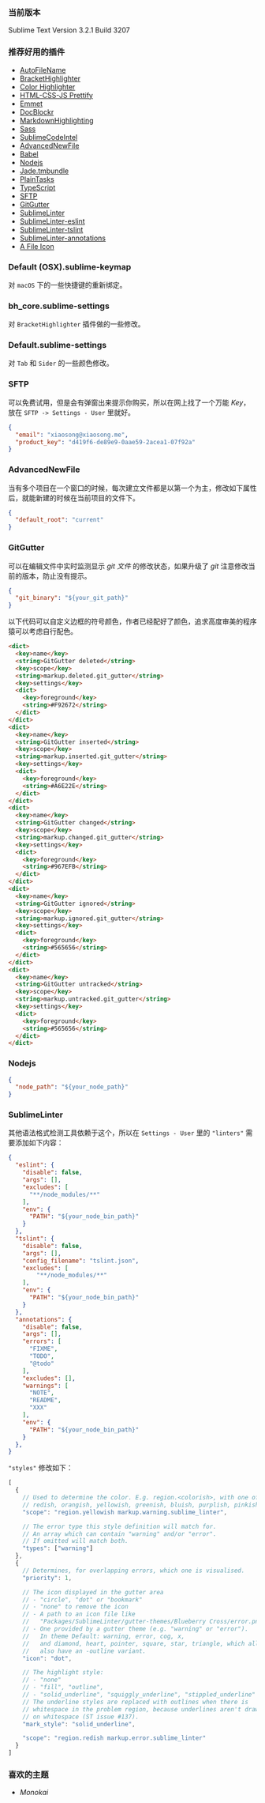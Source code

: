 ### 当前版本

Sublime Text Version 3.2.1 Build 3207

### 推荐好用的插件

* [AutoFileName][1]
* [BracketHighlighter][3]
* [Color Highlighter][7]
* [HTML-CSS-JS Prettify][4]
* [Emmet][5]
* [DocBlockr][6]
* [MarkdownHighlighting][8]
* [Sass][2]
* [SublimeCodeIntel][11]
* [AdvancedNewFile][12]
* [Babel][13]
* [Nodejs][14]
* [Jade.tmbundle][15]
* [PlainTasks][16]
* [TypeScript][18]
* [SFTP][19]
* [GitGutter][20]
* [SublimeLinter][21]
* [SublimeLinter-eslint][22]
* [SublimeLinter-tslint][23]
* [Sublime​Linter-annotations][24]
* [A File Icon][25]

### Default (OSX).sublime-keymap

对 `macOS` 下的一些快捷键的重新绑定。

### bh_core.sublime-settings

对 `BracketHighlighter` 插件做的一些修改。

### Default.sublime-settings

对 `Tab` 和 `Sider` 的一些颜色修改。

### SFTP

可以免费试用，但是会有弹窗出来提示你购买，所以在网上找了一个万能 *Key*，放在 `SFTP -> Settings - User` 里就好。

```json
{
  "email": "xiaosong@xiaosong.me",
  "product_key": "d419f6-de89e9-0aae59-2acea1-07f92a"
}
```

### AdvancedNewFile

当有多个项目在一个窗口的时候，每次建立文件都是以第一个为主，修改如下属性后，就能新建的时候在当前项目的文件下。

```json
{
  "default_root": "current"
}
```

### GitGutter

可以在编辑文件中实时监测显示 *git 文件* 的修改状态，如果升级了 *git* 注意修改当前的版本，防止没有提示。

```json
{
  "git_binary": "${your_git_path}"
}
```

以下代码可以自定义边框的符号颜色，作者已经配好了颜色，追求高度审美的程序猿可以考虑自行配色。

```html
<dict>
  <key>name</key>
  <string>GitGutter deleted</string>
  <key>scope</key>
  <string>markup.deleted.git_gutter</string>
  <key>settings</key>
  <dict>
    <key>foreground</key>
    <string>#F92672</string>
  </dict>
</dict>
<dict>
  <key>name</key>
  <string>GitGutter inserted</string>
  <key>scope</key>
  <string>markup.inserted.git_gutter</string>
  <key>settings</key>
  <dict>
    <key>foreground</key>
    <string>#A6E22E</string>
  </dict>
</dict>
<dict>
  <key>name</key>
  <string>GitGutter changed</string>
  <key>scope</key>
  <string>markup.changed.git_gutter</string>
  <key>settings</key>
  <dict>
    <key>foreground</key>
    <string>#967EFB</string>
  </dict>
</dict>
<dict>
  <key>name</key>
  <string>GitGutter ignored</string>
  <key>scope</key>
  <string>markup.ignored.git_gutter</string>
  <key>settings</key>
  <dict>
    <key>foreground</key>
    <string>#565656</string>
  </dict>
</dict>
<dict>
  <key>name</key>
  <string>GitGutter untracked</string>
  <key>scope</key>
  <string>markup.untracked.git_gutter</string>
  <key>settings</key>
  <dict>
    <key>foreground</key>
    <string>#565656</string>
  </dict>
</dict>
```

### Nodejs

```json
{
  "node_path": "${your_node_path}"
}
```

### SublimeLinter

其他语法格式检测工具依赖于这个，所以在 `Settings - User` 里的 `"linters"` 需要添加如下内容：

```json
{
  "eslint": {
    "disable": false,
    "args": [],
    "excludes": [
      "**/node_modules/**"
    ],
    "env": {
      "PATH": "${your_node_bin_path}"
    }
  },
  "tslint": {
    "disable": false,
    "args": [],
    "config_filename": "tslint.json",
    "excludes": [
        "**/node_modules/**"
    ],
    "env": {
      "PATH": "${your_node_bin_path}"
    }
  },
  "annotations": {
    "disable": false,
    "args": [],
    "errors": [
      "FIXME",
      "TODO",
      "@todo"
    ],
    "excludes": [],
    "warnings": [
      "NOTE",
      "README",
      "XXX"
    ],
    "env": {
      "PATH": "${your_node_bin_path}"
    }
  },
}
```

`"styles"` 修改如下：

```js
[
  {
    // Used to determine the color. E.g. region.<colorish>, with one of
    // redish, orangish, yellowish, greenish, bluish, purplish, pinkish.
    "scope": "region.yellowish markup.warning.sublime_linter",

    // The error type this style definition will match for.
    // An array which can contain "warning" and/or "error".
    // If omitted will match both.
    "types": ["warning"]
  },
  {
    // Determines, for overlapping errors, which one is visualised.
    "priority": 1,

    // The icon displayed in the gutter area
    // - "circle", "dot" or "bookmark"
    // - "none" to remove the icon
    // - A path to an icon file like
    //   "Packages/SublimeLinter/gutter-themes/Blueberry Cross/error.png"
    // - One provided by a gutter theme (e.g. "warning" or "error").
    //   In theme Default: warning, error, cog, x,
    //   and diamond, heart, pointer, square, star, triangle, which all
    //   also have an -outline variant.
    "icon": "dot",

    // The highlight style:
    // - "none"
    // - "fill", "outline",
    // - "solid_underline", "squiggly_underline", "stippled_underline"
    // The underline styles are replaced with outlines when there is
    // whitespace in the problem region, because underlines aren't drawn
    // on whitespace (ST issue #137).
    "mark_style": "solid_underline",

    "scope": "region.redish markup.error.sublime_linter"
  }
]
```

### 喜欢的主题

* *Monokai*

<!-- Links -->

[1]: https://github.com/BoundInCode/AutoFileName
[2]: https://github.com/braver/SublimeSass
[3]: https://github.com/facelessuser/BracketHighlighter
[4]: https://github.com/victorporof/Sublime-HTMLPrettify
[5]: https://github.com/sergeche/emmet-sublime
[6]: https://github.com/spadgos/sublime-jsdocs
[7]: https://github.com/Monnoroch/ColorHighlighter
[8]: https://github.com/braver/MarkdownHighlighting
[11]: https://github.com/SublimeCodeIntel/SublimeCodeIntel
[12]: https://github.com/skuroda/Sublime-AdvancedNewFile
[13]: https://github.com/babel/babel-sublime
[14]: https://github.com/tanepiper/SublimeText-Nodejs
[15]: https://github.com/davidrios/jade-tmbundle
[16]: https://github.com/vuejs/vue-syntax-highlight
[18]: https://github.com/Microsoft/TypeScript-Sublime-Plugin
[19]: https://wbond.net/sublime_packages/sftp
[20]: https://github.com/jisaacks/GitGutter
[21]: https://github.com/SublimeLinter/SublimeLinter
[22]: https://github.com/SublimeLinter/SublimeLinter-eslint
[23]: https://github.com/SublimeLinter/SublimeLinter-tslint
[24]: https://github.com/SublimeLinter/SublimeLinter-annotations
[25]: https://github.com/SublimeText/AFileIcon

